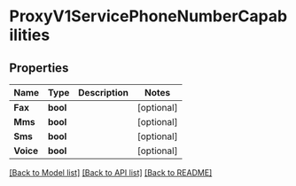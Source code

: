 # ProxyV1ServicePhoneNumberCapabilities

## Properties
Name | Type | Description | Notes
------------ | ------------- | ------------- | -------------
**Fax** | **bool** |  |[optional] 
**Mms** | **bool** |  |[optional] 
**Sms** | **bool** |  |[optional] 
**Voice** | **bool** |  |[optional] 

[[Back to Model list]](../README.md#documentation-for-models) [[Back to API list]](../README.md#documentation-for-api-endpoints) [[Back to README]](../README.md)


